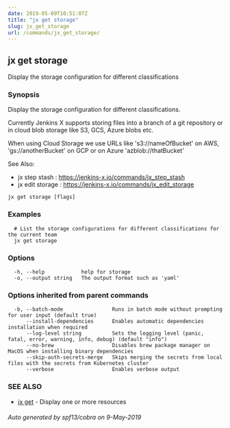 ```yaml
---
date: 2019-05-09T10:51:07Z
title: "jx get storage"
slug: jx_get_storage
url: /commands/jx_get_storage/
---
```

## jx get storage

Display the storage configuration for different classifications

### Synopsis

Display the storage configuration for different classifications.
  
Currently Jenkins X supports storing files into a branch of a git repository or in cloud blob storage like S3, GCS, Azure blobs etc. 

When using Cloud Storage we use URLs like 's3://nameOfBucket' on AWS, 'gs://anotherBucket' on GCP or on Azure 'azblob://thatBucket' 

See Also: 

  * jx step stash : https://jenkins-x.io/commands/jx_step_stash  
  * jx edit storage : https://jenkins-x.io/commands/jx_edit_storage

```
jx get storage [flags]
```

### Examples

```
  # List the storage configurations for different classifications for the current team
  jx get storage
```

### Options

```
  -h, --help            help for storage
  -o, --output string   The output format such as 'yaml'
```

### Options inherited from parent commands

```
  -b, --batch-mode                Runs in batch mode without prompting for user input (default true)
      --install-dependencies      Enables automatic dependencies installation when required
      --log-level string          Sets the logging level (panic, fatal, error, warning, info, debug) (default "info")
      --no-brew                   Disables brew package manager on MacOS when installing binary dependencies
      --skip-auth-secrets-merge   Skips merging the secrets from local files with the secrets from Kubernetes cluster
      --verbose                   Enables verbose output
```

### SEE ALSO

* [jx get](/commands/jx_get/)	 - Display one or more resources

###### Auto generated by spf13/cobra on 9-May-2019
